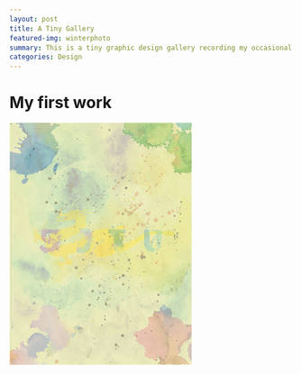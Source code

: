 ```yaml
---
layout: post
title: A Tiny Gallery
featured-img: winterphoto
summary: This is a tiny graphic design gallery recording my occasional inspiration
categories: Design
---
```

# My first work
![](/_img/posts/watercolor.jpg) 


